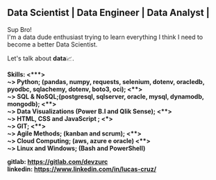 ## Data Scientist | Data Engineer | Data Analyst |
<p>
  Sup Bro! <br>
I'm a data dude enthusiast trying to learn everything I think I need to become a better Data Scientist.
</p>

<p>
  Let's talk about <b>data</b>📈.
</p>

<p>
  <b>Skills: <***></br>
    <b>~></b> Python; (pandas, numpy, requests, selenium, dotenv, oracledb, pyodbc, sqlachemy, dotenv, boto3, oci); <**> <br>
    <b>~></b> SQL  & NoSQL;(postgresql, sqlserver, oracle, mysql, dynamodb, mongodb); <**> <br>
    <b>~></b> Data Visualizations (Power B.I and Qlik Sense); <**> <br>
    <b>~></b> HTML, CSS and JavaScript ; <*> <br>
    <b>~></b> GIT; <**> <br>
    <b>~></b> Agile Methods; (kanban and scrum); <**> <br>
    <b>~></b> Cloud Computing; (aws, azure e oracle) <**> <br>
    <b>~></b> Linux and Windows; (Bash and PowerShell)<br>
</p>

<b>gitlab: https://gitlab.com/devzurc</b><br>
<b>linkedin: https://www.linkedin.com/in/lucas-cruz/</b>

